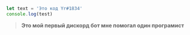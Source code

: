 ```js
let text = 'Это код Yr#1834'
console.log(test)
```
> **Это мой первый дискорд бот мне помогал один програмист**
